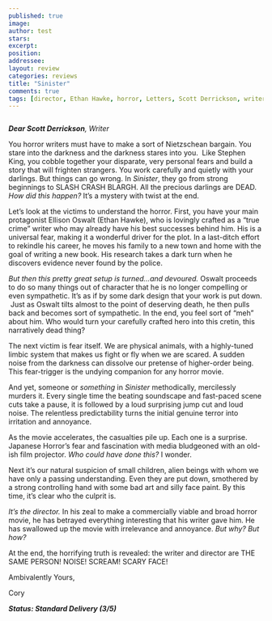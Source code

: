```yaml
---
published: true
image:
author: test 
stars: 
excerpt: 
position: 
addressee: 
layout: review
categories: reviews
title: "Sinister"
comments: true
tags: [director, Ethan Hawke, horror, Letters, Scott Derrickson, writer]
---
```

<div><p><span class="full-image-block ssNonEditable"><span><a href="/letters/2012/10/17/sinister.html"><img src="http://static.squarespace.com/static/5005f6bcc4aa41161b33e89e/5329cf1fe4b07c068ebf74de/5329cf1fe4b07c068ebf76d1/1350488043963/sinister.jpg" alt="" /></a></span></span></p>
<p><em><strong>Dear Scott Derrickson</strong>, Writer</em></p>
<p>You horror writers must have to make a sort of Nietzschean bargain. You stare into the darkness and the darkness stares into you. &nbsp;Like Stephen King, you cobble together your disparate, very personal fears and build a story that will frighten strangers. You work carefully and quietly with your darlings. But things can go wrong. In <em>Sinister</em>, they go from strong beginnings to SLASH CRASH BLARGH. All the precious darlings are DEAD. <em>How did this happen?</em> It&rsquo;s a mystery with twist at the end.&nbsp;</p>
<p>Let&rsquo;s look at the victims to understand the horror. First, you have your main protagonist Ellison Oswalt (Ethan Hawke), who is lovingly crafted as a &ldquo;true crime&rdquo; writer who may already have his best successes behind him. His is a universal fear, making it a wonderful driver for the plot. In a last-ditch effort to rekindle his career, he moves his family to a new town and home with the goal of writing a new book. His research takes a dark turn when he discovers evidence never found by the police.</p>
<p><em>But then this pretty great setup is turned&hellip;and devoured. </em>Oswalt proceeds to do so many things out of character that he is no longer compelling or even sympathetic. It&rsquo;s as if by some dark design that your work is put down. &nbsp;Just as Oswalt tilts almost to the point of deserving death, he then pulls back and becomes sort of sympathetic. In the end, you feel sort of &ldquo;meh&rdquo; about him. Who would turn your carefully crafted hero into this cretin, this narratively dead thing? &nbsp;&nbsp;&nbsp;&nbsp;&nbsp;&nbsp;&nbsp;&nbsp;&nbsp;&nbsp;&nbsp; <em>&nbsp;</em></p>
<p>The next victim is fear itself. We are physical animals, with a highly-tuned limbic system that makes us fight or fly when we are scared. A sudden noise from the darkness can dissolve our pretense of higher-order being. This fear-trigger is the undying companion for any horror movie.</p>
<p>And yet, someone or <em>something </em>in <em>Sinister</em> methodically, mercilessly murders it. Every single time the beating soundscape and fast-paced scene cuts take a pause, it is followed by a loud surprising jump cut and loud noise. The relentless predictability turns the initial genuine terror into irritation and annoyance.</p>
<p>As the movie accelerates, the casualties pile up. Each one is a surprise. Japanese Horror&rsquo;s fear and fascination with media bludgeoned with an old-ish film projector. <em>Who could have done this? </em>I wonder.<em>&nbsp;</em></p>
<p>Next it&rsquo;s our natural suspicion of small children, alien beings with whom we have only a passing understanding. Even they are put down, smothered by a strong controlling hand with some bad art and silly face paint. By this time, it&rsquo;s clear who the culprit is.</p>
<p><em>It&rsquo;s the director. </em>In his zeal to make a commercially viable and broad horror movie, he has betrayed everything interesting that his writer gave him. He has swallowed up the movie with irrelevance and annoyance. <em>But why? But how?</em></p>
<p>At the end, the horrifying truth is revealed: the writer and director are THE SAME PERSON! NOISE! SCREAM! SCARY FACE!</p>
<p>Ambivalently Yours,</p>
<p>Cory</p>
<p><strong><em>Status: Standard Delivery (3/5)</em></strong></p></div>
